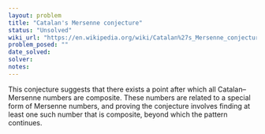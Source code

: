 ```yaml
---
layout: problem
title: "Catalan's Mersenne conjecture"
status: "Unsolved"
wiki_url: "https://en.wikipedia.org/wiki/Catalan%27s_Mersenne_conjecture"
problem_posed: ""
date_solved:
solver:
notes:
---
```

This conjecture suggests that there exists a point after which all Catalan–Mersenne numbers are composite. These numbers are related to a special form of Mersenne numbers, and proving the conjecture involves finding at least one such number that is composite, beyond which the pattern continues.